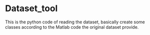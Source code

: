 # Dataset_tool
This is the python code of reading the dataset, basically create some classes according to the Matlab code the original dataset provide.